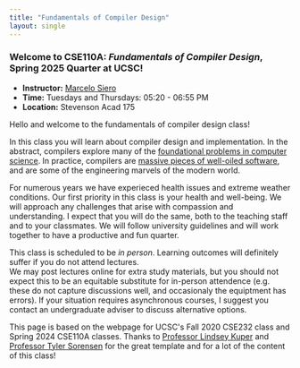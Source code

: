 ```yaml
---
title: "Fundamentals of Compiler Design"
layout: single
---
```



### Welcome to **CSE110A:** _Fundamentals of Compiler Design_, Spring 2025 Quarter at UCSC!

- **Instructor:** [Marcelo Siero](https://campusdirectory.ucsc.edu/cd_detail?uid=msiero2)
- **Time:** Tuesdays and Thursdays:  05:20 - 06:55 PM
- **Location:** Stevenson Acad 175

Hello and welcome to the fundamentals of compiler design class! 

In this class you will learn about compiler design and implementation. In the abstract, compilers explore many 
of the [foundational problems in computer science](https://en.wikipedia.org/wiki/Halting_problem). In practice, 
compilers are [massive pieces of well-oiled software](https://www.phoronix.com/scan.php?page=news_item&px=MTg3OTQ), 
and are some of the engineering marvels of the modern world. 

For numerous years we have experieced health issues and extreme weather conditions. Our first priority in this class 
is your health and well-being. We will approach any challenges that arise with compassion and understanding. 
I expect that you will do the same, both to the teaching staff and to your classmates. 
We will follow university guidelines and will work together to have a productive and fun quarter.

This class is scheduled to be _in person_. Learning outcomes will definitely suffer if you do not attend lectures.  
We may post lectures online for extra study materials, but you should not expect this to be an equitable substitute 
for in-person attendence (e.g. these do not capture discussions well, and occasionaly the equiptment has errors). 
If your situation requires asynchronous courses, I suggest you contact an undergraduate adviser to discuss 
alternative options.

This page is based on the webpage for UCSC's Fall 2020 CSE232 class and Spring 2024 CSE110A classes. 
Thanks to [Professor Lindsey Kuper](https://users.soe.ucsc.edu/~lkuper/) 
and [Professor Tyler Sorensen](https://users.soe.ucsc.edu/~tsorensen/) 
for the great template and for a lot of the content of this class!
